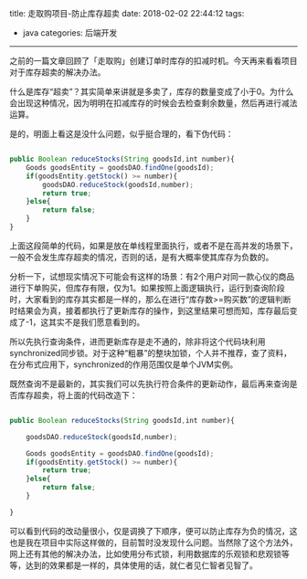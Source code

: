 title: 走取购项目-防止库存超卖
date: 2018-02-02 22:44:12
tags:
- java
categories: 后端开发
---
之前的一篇文章回顾了「走取购」创建订单时库存的扣减时机。今天再来看看项目对于库存超卖的解决办法。

什么是库存“超卖”？其实简单来讲就是多卖了，库存的数量变成了小于0。为什么会出现这种情况，因为明明在扣减库存的时候会去检查剩余数量，然后再进行减法运算。

是的，明面上看这是没什么问题，似乎挺合理的，看下伪代码：

```javascript

public Boolean reduceStocks(String goodsId,int number){
	Goods goodsEntity = goodsDAO.findOne(goodsId);
	if(goodsEntity.getStock() >= number){
		goodsDAO.reduceStock(goodsId,number);
		return true;
	}else{
		return false;
	}
}


```

上面这段简单的代码，如果是放在单线程里面执行，或者不是在高并发的场景下，一般不会发生库存超卖的情况，否则的话，是有大概率使其库存为负数的。<!-- more -->

分析一下，试想现实情况下可能会有这样的场景：有2个用户对同一款心仪的商品进行下单购买，但库存有限，仅为1。如果按照上面逻辑执行，运行到查询阶段时，大家看到的库存其实都是一样的，那么在进行“库存数>=购买数”的逻辑判断时结果会为真，接着都执行了更新库存的操作，到这里结果可想而知，库存最后变成了-1，这其实不是我们愿意看到的。

所以先执行查询条件，进而更新库存是走不通的，除非将这个代码块利用synchronized同步锁。对于这种“粗暴”的整块加锁，个人并不推荐，查了资料，在分布式应用下，synchronized的作用范围仅是单个JVM实例。

既然查询不是最新的，其实我们可以先执行符合条件的更新动作，最后再来查询是否库存超卖，将上面的代码改造下：

```javascript

public Boolean reduceStocks(String goodsId,int number){

	goodsDAO.reduceStock(goodsId,number);

	Goods goodsEntity = goodsDAO.findOne(goodsId);
	if(goodsEntity.getStock() >= number){
		return true;
	}else{
		return false;
	}

}


```

可以看到代码的改动量很小，仅是调换了下顺序，便可以防止库存为负的情况，这也是我在项目中实际这样做的，目前暂时没发现什么问题。当然除了这个方法外，网上还有其他的解决办法，比如使用分布式锁，利用数据库的乐观锁和悲观锁等等，达到的效果都是一样的，具体使用的话，就仁者见仁智者见智了。